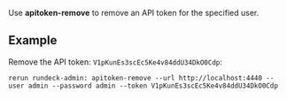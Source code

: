 Use **apitoken-remove** to remove an API token for the specified user.

Example
-------

Remove the API token: `V1pKunEs3scEc5Ke4v84ddU34DkO0Cdp`:

    rerun rundeck-admin: apitoken-remove --url http://localhost:4440 --user admin --password admin --token V1pKunEs3scEc5Ke4v84ddU34DkO0Cdp
    



